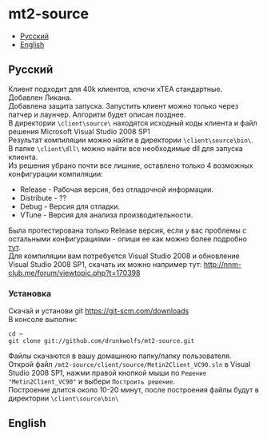 # mt2-source
* [Русский](https://github.com/drunkwolfs/mt2-source#Русский)<br />
* [English](https://github.com/drunkwolfs/mt2-source#English)<br />

## Русский
Клиент подходит для 40k клиентов, ключи xTEA стандартные.<br />
Добавлен Ликана.<br />
Добавлена защита запуска. Запустить клиент можно только через патчер и лаунчер. Алгоритм будет описан позднее.<br />
В директории `\client\source\` находятся исходный коды клиента и файл решения Microsoft Visual Studio 2008 SP1<br />
Результат компиляции можно найти в директории `\client\source\bin\`.<br />
В папке `\client\dll\` можно найти все необходимые dll для запуска клиента.<br />
Из решения убрано почти все лишние, оставлено только 4 возможных конфигурации компиляции:
* Release - Рабочая версия, без отладочной информации.
* Distribute - ??
* Debug - Версия для отладки.
* VTune - Версия для анализа производительности.

Была протестирована только Release версия, если у вас проблемы с остальными конфигурациями - опиши ее как можно более подробно [тут](https://github.com/drunkwolfs/mt2-source/issues).<br />
Для компиляции вам потребуется Visual Studio 2008 и обновление Visual Studio 2008 SP1, скачать их можно например тут: http://nnm-club.me/forum/viewtopic.php?t=170398 
### Установка
Скачай и установи git https://git-scm.com/downloads<br />
В консоле выполни:<br />
```
cd ~
git clone git://github.com/drunkwolfs/mt2-source.git
```
Файлы скачаются в вашу домашнюю папку/папку пользователя.<br />
Открой файл `/mt2-source/client/source/Metin2Client_VC90.sln` в Visual Studio 2008 SP1, нажми правой кнопкой мыши по `Решение "Metin2Client_VC90"` и выбери `Построить решение`.<br />
Построение длится около 10-20 минут, после построения файлы будут в директории `\client\source\bin\`

## English
